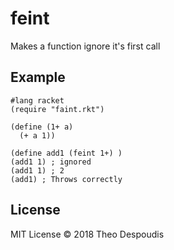 # feint
Makes a function ignore it's first call

Example
--

```racket
#lang racket
(require "faint.rkt")

(define (1+ a)
  (+ a 1))
  
(define add1 (feint 1+) )
(add1 1) ; ignored
(add1 1) ; 2
(add1) ; Throws correctly
```

License
---
MIT License © 2018 Theo Despoudis
